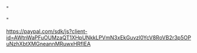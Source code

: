 "<form id="_form_aiochk" action="https://payment-stage.ecpay.com.tw/Cashier/AioCheckOut/V5" method="post"><input type="hidden" name="MerchantTradeNo" id="MerchantTradeNo" value="fae8d8480abaa0f89596" /><input type="hidden" name="MerchantTradeDate" id="MerchantTradeDate" value="2023/02/22 16:46:25" /><input type="hidden" name="TotalAmount" id="TotalAmount" value="1898" /><input type="hidden" name="TradeDesc" id="TradeDesc" value="ecPay" /><input type="hidden" name="ItemName" id="ItemName" value="XBox Series X|S Wireless Controller" /><input type="hidden" name="ReturnURL" id="ReturnURL" value="https://www.jim1984project.online/api/orders/ecpay/63f5d5b37aaa7eab9f0e0481/saveECPaymentResult" /><input type="hidden" name="ClientBackURL" id="ClientBackURL" value="https://www.jim1984project.online/order/63f5d5b37aaa7eab9f0e0481" /><input type="hidden" name="Remark" id="Remark" value="This is Remark" /><input type="hidden" name="CustomField1" id="CustomField1" value="No405BaoAnnRoad" /><input type="hidden" name="CustomField2" id="CustomField2" value="CA" /><input type="hidden" name="CustomField3" id="CustomField3" value="32746" /><input type="hidden" name="CustomField4" id="CustomField4" value="Taiwan" /><input type="hidden" name="ChoosePayment" id="ChoosePayment" value="ALL" /><input type="hidden" name="PlatformID" id="PlatformID" value="" /><input type="hidden" name="MerchantID" id="MerchantID" value="2000132" /><input type="hidden" name="InvoiceMark" id="InvoiceMark" value="Y" /><input type="hidden" name="RelateNumber" id="RelateNumber" value="9cba887aab0d91baba1c997abae0aa" /><input type="hidden" name="CustomerID" id="CustomerID" value="" /><input type="hidden" name="CustomerIdentifier" id="CustomerIdentifier" value="42845993" /><input type="hidden" name="CustomerName" id="CustomerName" value="%e5%bc%b5%e5%b8%a5%e5%b8%a5" /><input type="hidden" name="CustomerAddr" id="CustomerAddr" value="%e6%b5%b7%e5%a5%a7%e8%8f%af%e4%bd%8f%e5%ae%85" /><input type="hidden" name="CustomerPhone" id="CustomerPhone" value="0975661440" /><input type="hidden" name="CustomerEmail" id="CustomerEmail" value="warrior1744%40gmail.com" /><input type="hidden" name="ClearanceMark" id="ClearanceMark" value="2" /><input type="hidden" name="TaxType" id="TaxType" value="1" /><input type="hidden" name="CarruerType" id="CarruerType" value="" /><input type="hidden" name="CarruerNum" id="CarruerNum" value="" /><input type="hidden" name="Donation" id="Donation" value="0" /><input type="hidden" name="LoveCode" id="LoveCode" value="1234567" /><input type="hidden" name="Print" id="Print" value="1" /><input type="hidden" name="InvoiceItemName" id="InvoiceItemName" value="%e5%93%a5%e5%90%89%e6%8b%89%e7%8e%a9%e5%81%b6%7c%e6%8b%89%e9%9d%a2%7c%e4%ba%82%e9%a6%ac%7c%e6%89%8b%e6%a9%9f%7c%e5%8c%85%e5%8c%85" /><input type="hidden" name="InvoiceItemCount" id="InvoiceItemCount" value="1|3|1|2|9" /><input type="hidden" name="InvoiceItemWord" id="InvoiceItemWord" value="%e5%80%8b%7c%e7%a2%97%7c%e7%b5%84%7c%e6%94%af%7c%e5%80%8b" /><input type="hidden" name="InvoiceItemPrice" id="InvoiceItemPrice" value="35|10|100|2000|30000" /><input type="hidden" name="InvoiceItemTaxType" id="InvoiceItemTaxType" value="1|1|1|1|1" /><input type="hidden" name="InvoiceRemark" id="InvoiceRemark" value="%e6%b8%ac%e5%93%a5%e5%90%89%e6%8b%89%e7%8e%a9%e5%81%b6%e7%9a%84%e8%aa%aa%e6%98%8e%7c%e6%8b%89%e9%9d%a2%e7%9a%84%e8%aa%aa%e6%98%8e%7c%e4%ba%82%e9%a6%ac%e7%9a%84%e8%aa%aa%e6%98%8e%7c%e6%89%8b%e6%a9%9f%e7%9a%84%e8%aa%aa%e6%98%8e%7c%e5%8c%85%e5%8c%85%e7%9a%84%e8%aa%aa%e6%98%8e" /><input type="hidden" name="DelayDay" id="DelayDay" value="0" /><input type="hidden" name="InvType" id="InvType" value="07" /><input type="hidden" name="IgnorePayment" id="IgnorePayment" value="" /><input type="hidden" name="DeviceSource" id="DeviceSource" value="" /><input type="hidden" name="EncryptType" id="EncryptType" value="1" /><input type="hidden" name="PaymentType" id="PaymentType" value="aio" /><input type="hidden" name="CheckMacValue" id="CheckMacValue" value="271C2005D6FAA86F86B388210A71882AE075CAEF1FD440A59F28B8FBB62F6A44" /><script type="text/javascript">document.getElementById("_form_aiochk").submit();</script></form>"



https://paypal.com/sdk/js?client-id=AWtnWaPFuOUMzaQT1XHpUNkkLPVmN3xEkGuvzl0YcV8RoVB2r3p5OPuNzhXbtXMGneannMRuwxHRfIEA

